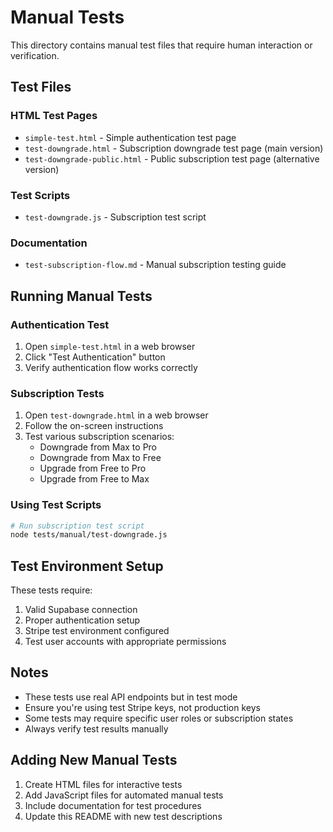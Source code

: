 # Manual Tests

This directory contains manual test files that require human interaction or verification.

## Test Files

### HTML Test Pages
- `simple-test.html` - Simple authentication test page
- `test-downgrade.html` - Subscription downgrade test page (main version)
- `test-downgrade-public.html` - Public subscription test page (alternative version)

### Test Scripts
- `test-downgrade.js` - Subscription test script

### Documentation
- `test-subscription-flow.md` - Manual subscription testing guide

## Running Manual Tests

### Authentication Test
1. Open `simple-test.html` in a web browser
2. Click "Test Authentication" button
3. Verify authentication flow works correctly

### Subscription Tests
1. Open `test-downgrade.html` in a web browser
2. Follow the on-screen instructions
3. Test various subscription scenarios:
   - Downgrade from Max to Pro
   - Downgrade from Max to Free
   - Upgrade from Free to Pro
   - Upgrade from Free to Max

### Using Test Scripts
```bash
# Run subscription test script
node tests/manual/test-downgrade.js
```

## Test Environment Setup

These tests require:
1. Valid Supabase connection
2. Proper authentication setup
3. Stripe test environment configured
4. Test user accounts with appropriate permissions

## Notes

- These tests use real API endpoints but in test mode
- Ensure you're using test Stripe keys, not production keys
- Some tests may require specific user roles or subscription states
- Always verify test results manually

## Adding New Manual Tests

1. Create HTML files for interactive tests
2. Add JavaScript files for automated manual tests
3. Include documentation for test procedures
4. Update this README with new test descriptions
